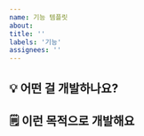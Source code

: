 ```yaml
---
name: 기능 템플릿
about: 
title: ''
labels: '기능'
assignees: ''
---
```


## 💡 어떤 걸 개발하나요?


## 🗒️ 이런 목적으로 개발해요
 
